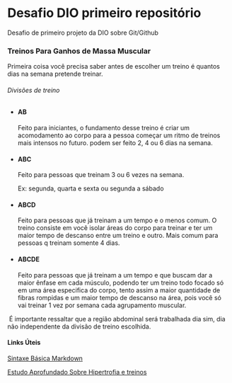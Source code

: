 # Desafio DIO primeiro repositório
Desafio de primeiro projeto da DIO sobre Git/Github

### Treinos Para Ganhos de Massa Muscular

Primeira coisa você precisa saber antes de escolher um treino é quantos dias na semana pretende treinar.

###### Divisões de treino

* #### AB 

  Feito para iniciantes, o fundamento desse treino é criar um acomodamento ao corpo para a pessoa começar um ritmo de treinos mais intensos no futuro. podem ser feito 2, 4 ou 6 dias na semana.

* #### ABC 

  Feito para pessoas que treinam 3 ou 6 vezes na semana.

  Ex: segunda, quarta e sexta ou segunda a sábado

* #### ABCD

  Feito para pessoas que já treinam a um tempo e o menos comum. O treino consiste em você isolar áreas do corpo para treinar e ter um maior tempo de descanso entre um treino e outro. Mais comum para pessoas q treinam somente 4 dias.

* #### ABCDE 

  Feito para pessoas que já treinam a um tempo e que buscam dar a maior ênfase em cada músculo, podendo ter um treino todo focado só em uma área especifica do corpo, tento assim a maior quantidade de fibras rompidas e um maior tempo de descanso na área, pois você só vai treinar 1 vez por semana cada agrupamento muscular.



​	É importante ressaltar que a região abdominal será trabalhada dia sim, dia não independente da divisão de treino escolhida.



#### Links Úteis

[Sintaxe Básica Markdown](https://www.markdownguide.org/basic-syntax/)

[Estudo Aprofundado Sobre Hipertrofia e treinos](https://www.hipertrofia.org/forum/topic/176536-distribuições-de-treino-ab-abc-abcd-abcde/)

